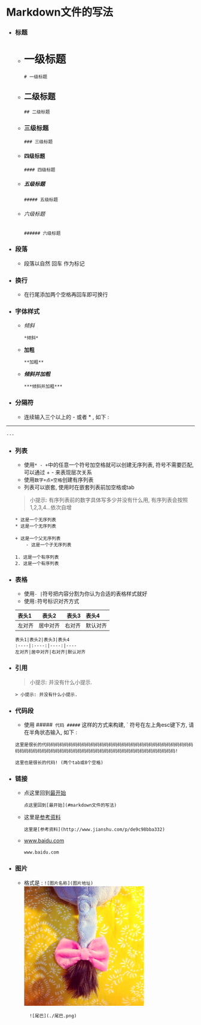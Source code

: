 # Markdown文件的写法

+ ### 标题
    - # 一级标题        
          # 一级标题
    - ## 二级标题
          ## 二级标题
    - ### 三级标题
          ### 三级标题
    - #### 四级标题
          #### 四级标题
    - ##### 五级标题
          ##### 五级标题
    - ###### 六级标题
          ###### 六级标题


+ ### 段落
    - 段落以自然 回车 作为标记

+ ### 换行
    - 在行尾添加两个空格再回车即可换行

+ ### 字体样式
    - *倾斜*

          *倾斜*
            
    - **加粗**
    
          **加粗**
    
    - ***倾斜并加粗***
    
          ***倾斜并加粗***


+ ### 分隔符
    - 连续输入三个以上的 - 或者 * , 如下 : 
    
---

    ---


+ ### 列表
    - 使用`* - +`中的任意一个符号加空格就可以创建无序列表, 符号不需要匹配, 可以通过 + - 来表现层次关系
    - 使用`数字+点+空格`创建有序列表
    - 列表可以嵌套, 使用时在嵌套列表前加空格或tab
    > 小提示: 有序列表前的数字具体写多少并没有什么用, 有序列表会按照1,2,3,4...依次自增 
    
      * 这是一个无序列表
      * 这是一个无序列表
            
      + 这是一个父无序列表
          - 这是一个子无序列表

      1. 这是一个有序列表
      2. 这是一个有序列表


+ ### 表格
    - 使用`- |`符号把内容分割为你认为合适的表格样式就好
    - 使用`:`符号标识对齐方式
    
    表头1|表头2|表头3|表头4
    :----|:----:|----:|----
    左对齐|居中对齐|右对齐|默认对齐

      表头1|表头2|表头3|表头4
      :----|:----:|----:|----
      左对齐|居中对齐|右对齐|默认对齐


+ ### 引用
    > 小提示: 并没有什么小提示.

      > 小提示: 并没有什么小提示.


+ ### 代码段
    - 使用
    #####```
    代码
    #####```
    这样的方式来构建, ` 符号在左上角esc键下方, 请在半角状态输入, 如下 : 

    ```
    这里是很长的代码码码码码码码码码码码码码码码码码码码码码码码码码码码码码码码码码码码码码码码码码码码码码码码码码码码码码码码码码码码码码码码码码码码码码!
    ```

      这里也是很长的代码! (两个tab或8个空格)


+ ### 链接
    - 点这里回到[最开始](#markdown文件的写法)
    
          点这里回到[最开始](#markdown文件的写法)

    - 这里是[参考资料](http://www.jianshu.com/p/de9c98bba332)

          这里是[参考资料](http://www.jianshu.com/p/de9c98bba332)

    - www.baidu.com
    
          www.baidu.com


+ ### 图片
    - 格式是 : `![图片名称](图片地址)`  
    ![尾巴](./尾巴.png)
    
            ![尾巴](./尾巴.png)

